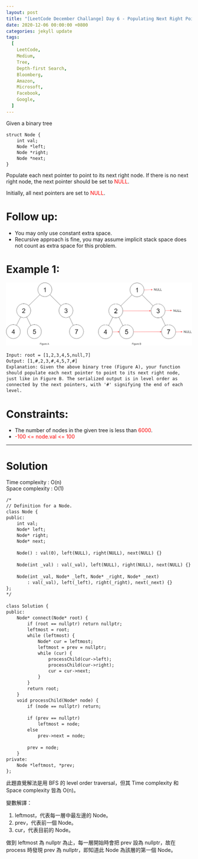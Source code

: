 ```yaml
---
layout: post
title: "[LeetCode December Challange] Day 6 - Populating Next Right Pointers in Each Node II"
date: 2020-12-06 00:00:00 +0800
categories: jekyll update
tags:
  [
    LeetCode,
    Medium,
    Tree,
    Depth-first Search,
    Bloomberg,
    Amazon,
    Microsoft,
    Facebook,
    Google,
  ]
---
```


Given a binary tree

    struct Node {
        int val;
        Node *left;
        Node *right;
        Node *next;
    }

Populate each next pointer to point to its next right node. If there is no next right node, the next pointer should be set to <font color="red">NULL</font>.

Initially, all next pointers are set to <font color="red">NULL</font>.

# Follow up:

- You may only use constant extra space.
- Recursive approach is fine, you may assume implicit stack space does not count as extra space for this problem.

# Example 1:

![](https://github.com/nshawn4675/nshawn4675.github.io/blob/master/_pic/117_ex1.png?raw=true)

    Input: root = [1,2,3,4,5,null,7]
    Output: [1,#,2,3,#,4,5,7,#]
    Explanation: Given the above binary tree (Figure A), your function should populate each next pointer to point to its next right node, just like in Figure B. The serialized output is in level order as connected by the next pointers, with '#' signifying the end of each level.

# Constraints:

- The number of nodes in the given tree is less than <font color="red">6000</font>.
- <font color="red">-100 <= node.val <= 100</font>

---

# Solution

Time complexity : O(n)  
Space complexity : O(1)

    /*
    // Definition for a Node.
    class Node {
    public:
        int val;
        Node* left;
        Node* right;
        Node* next;

        Node() : val(0), left(NULL), right(NULL), next(NULL) {}

        Node(int _val) : val(_val), left(NULL), right(NULL), next(NULL) {}

        Node(int _val, Node* _left, Node* _right, Node* _next)
            : val(_val), left(_left), right(_right), next(_next) {}
    };
    */

    class Solution {
    public:
        Node* connect(Node* root) {
            if (root == nullptr) return nullptr;
            leftmost = root;
            while (leftmost) {
                Node* cur = leftmost;
                leftmost = prev = nullptr;
                while (cur) {
                    processChild(cur->left);
                    processChild(cur->right);
                    cur = cur->next;
                }
            }
            return root;
        }
        void processChild(Node* node) {
            if (node == nullptr) return;

            if (prev == nullptr)
                leftmost = node;
            else
                prev->next = node;

            prev = node;
        }
    private:
        Node *leftmost, *prev;
    };

此題直覺解法是用 BFS 的 level order traversal，但其 Time complexity 和 Space complexity 皆為 O(n)。

變數解譯：

1. leftmost，代表每一層中最左邊的 Node。
2. prev，代表前一個 Node。
3. cur，代表目前的 Node。

做到 leftmost 為 nullptr 為止，每一層開始時會把 prev 設為 nullptr，故在 process 時發現 prev 為 nullptr，即知道此 Node 為該層的第一個 Node。
